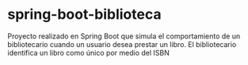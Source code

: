 # spring-boot-biblioteca
Proyecto realizado en Spring Boot que simula el comportamiento de un bibliotecario cuando un usuario desea prestar un libro. El bibliotecario identifica un libro como único por medio del ISBN

